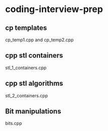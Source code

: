 # coding-interview-prep

## cp templates 
  cp_temp1.cpp and cp_temp2.cpp
  
## cpp stl containers
  stl_1_containers.cpp
## cpp stl algorithms
  stl_2_containers.cpp
 
## Bit manipulations
  bits.cpp
